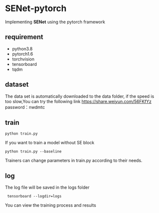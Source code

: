 # SENet-pytorch
Implementing **SENet** using the pytorch framework

## requirement
* python3.8
* pytorch1.6
* torchvision
* tensorboard
* tqdm

## dataset
The data set is automatically downloaded to the data folder, if the speed is too slow,You can try the following link
https://share.weiyun.com/56FKfYz
password：nwdmtc

## train
```
python train.py
```
If you want to train a model without SE block
```
python train.py --baseline
```
Trainers can change parameters in train.py according to their needs.

## log
The log file will be saved in the logs folder
```
 tensorboard --logdir=logs
```
You can view the training process and results
